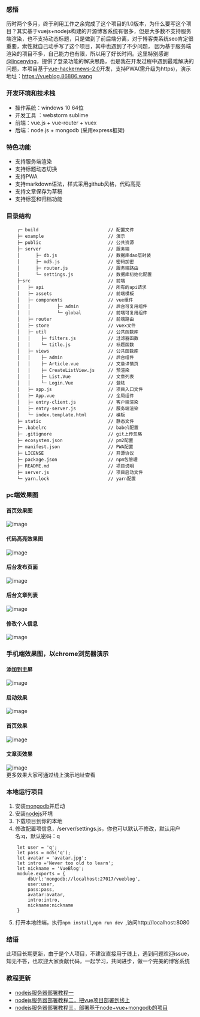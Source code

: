 ### 感悟
历时两个多月，终于利用工作之余完成了这个项目的1.0版本，为什么要写这个项目？其实基于vuejs+nodejs构建的开源博客系统有很多，但是大多数不支持服务端渲染，也不支持动态标题，只是做到了前后端分离，对于博客类系统seo肯定很重要，索性就自己动手写了这个项目，其中也遇到了不少问题， 因为基于服务端渲染的项目不多，自己能力也有限，所以用了好长时间。这里特别感谢[@lincenying](https://github.com/lincenying)，提供了登录功能的解决思路，也是我在开发过程中遇到最难解决的问题，本项目基于[vue-hackernews-2.0](https://github.com/vuejs/vue-hackernews-2.0)开发，支持PWA(需升级为https)，演示地址：https://vueblog.86886.wang
### 开发环境和技术栈
- 操作系统：windows 10 64位  
- 开发工具 ：webstorm sublime   
- 前端：vue.js + vue-router + vuex   
- 后端：node.js + mongodb (采用express框架)   
###  特色功能
- 支持服务端渲染   
- 支持标题动态切换   
- 支持PWA   
- 支持markdown语法，样式采用github风格，代码高亮   
- 支持文章保存为草稿   
- 支持标签和归档功能  
### 目录结构
```
    ┌─ build                          // 配置文件
    ├─ example                        // 演示
    ├─ public                         // 公共资源
    ├─ server                         // 服务端
    │      ├─ db.js                   // 数据库dao层封装
    │      ├─ md5.js                  // 密码加密
    │      ├─ router.js               // 服务端路由
    │      └─ settings.js             // 数据库初始化配置
    ├─src                             // 前端
    │   ├─ api                        // 所有的api请求
    │   ├─ assets                     // 前端模板
    │   ├─ components                 // vue组件
    │   │          ├─ admin           // 后台可复用组件
    │   │          └─ global          // 前端可复用组件
    │   ├─ router                     // 前端路由
    │   ├─ store                      // vuex文件
    │   ├─ util                       // 公共函数库
    │   │    ├─ filters.js            // 过滤器函数
    │   │    └─ title.js              // 标题函数
    │   ├─ views                      // 公共函数库
    │   │    ├─ admin                 // 后台组件
    │   │    ├─ Article.vue           // 文章详情页
    │   │    ├─ CreateListView.js     // 预渲染
    │   │    ├─ List.Vue              // 文章列表
    │   │    └─ Login.Vue             // 登陆
    │   ├─ app.js                     // 项目入口文件
    │   ├─ App.vue                    // 全局组件
    │   ├─ entry-client.js            // 客户端渲染
    │   ├─ entry-server.js            // 服务端渲染
    │   └─ index.template.html        // 模板
    ├─ static                         // 静态文件
    ├─ .babelrc                       // babel配置
    ├─ .gitignore                     // git上传忽略
    ├─ ecosystem.json                 // pm2配置
    ├─ manifest.json                  // PWA配置
    ├─ LICENSE                        // 开源协议
    ├─ package.json                   // npm包管理
    ├─ README.md                      // 项目说明
    ├─ server.js                      // 项目启动文件
    └─ yarn.lock                      // yarn配置
```

### pc端效果图 
#### 首页效果图
![image](https://github.com/wmui/vueblog/blob/master/example/demo/01.png)  
#### 代码高亮效果图
![image](https://github.com/wmui/vueblog/blob/master/example/demo/02.png)  
#### 后台发布页面
![image](https://github.com/wmui/vueblog/blob/master/example/demo/03.png)  
#### 后台文章列表
![image](https://github.com/wmui/vueblog/blob/master/example/demo/04.png)  
#### 修改个人信息
![image](https://github.com/wmui/vueblog/blob/master/example/demo/05.png)  
### 手机端效果图，以chrome浏览器演示
#### 添加到主屏
![image](https://github.com/wmui/vueblog/blob/master/example/demo/wap-01.png)  
#### 启动效果
![image](https://github.com/wmui/vueblog/blob/master/example/demo/wap-02.png)  
#### 首页效果
![image](https://github.com/wmui/vueblog/blob/master/example/demo/wap-03.png)  
#### 文章页效果
![image](https://github.com/wmui/vueblog/blob/master/example/demo/wap-04.png)  
更多效果大家可通过线上演示地址查看  
### 本地运行项目
1. 安装[mongodb](https://www.mongodb.com/download-center?jmp=nav#community)并启动  
2. 安装[nodejs](https://nodejs.org/en/)环境
3. 下载项目到你的本地   
4. 修改配置项信息，/server/settings.js，你也可以默认不修改，默认用户名:q，默认密码：q  

```
    let user = 'q';
    let pass = md5('q');
    let avatar = 'avatar.jpg';
    let intro ='Never too old to learn';
    let nickname = 'VueBlog';
    module.exports = {
        dbUrl:'mongodb://localhost:27017/vueblog',
        user:user,
        pass:pass,
        avatar:avatar,
        intro:intro,
        nickname:nickname
    }
```
5. 打开本地终端，执行`npm install`,`npm run dev `,访问http://localhost:8080  
### 结语
此项目长期更新，由于是个人项目，不建议直接用于线上，遇到问题欢迎issue，知无不答，也欢迎大家贡献代码，一起学习，共同进步，做一个完美的博客系统
### 教程更新
- [nodejs服务器部署教程一](https://segmentfault.com/a/1190000010098126)
- [nodejs服务器部署教程二，把vue项目部署到线上](https://segmentfault.com/a/1190000010205995)
- [nodejs服务器部署教程三，部署基于node+vue+mongodb的项目](https://segmentfault.com/a/1190000010213434)





